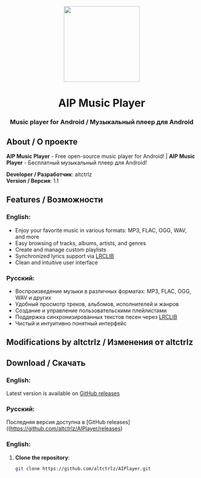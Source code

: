 <div align="center">
  <img src="fastlane/metadata/android/en-US/images/icon-f.png" width="200px" />

  # AIP Music Player

  ### Music player for Android / Музыкальный плеер для Android
  
</div>

## About / О проекте
**AIP Music Player** - Free open-source music player for Android! | 
**AIP Music Player** - Бесплатный музыкальный плеер для Android!

**Developer / Разработчик**: altctrlz  
**Version / Версия**: 1.1  

## Features / Возможности

### English:
- Enjoy your favorite music in various formats: MP3, FLAC, OGG, WAV, and more
- Easy browsing of tracks, albums, artists, and genres
- Create and manage custom playlists
- Synchronized lyrics support via [LRCLIB](https://lrclib.net/)
- Clean and intuitive user interface

### Русский:
- Воспроизведение музыки в различных форматах: MP3, FLAC, OGG, WAV и других
- Удобный просмотр треков, альбомов, исполнителей и жанров
- Создание и управление пользовательскими плейлистами
- Поддержка синхронизированных текстов песен через [LRCLIB](https://lrclib.net/)
- Чистый и интуитивно понятный интерфейс

## Modifications by altctrlz / Изменения от altctrlz


## Download / Скачать

### English:
Latest version is available on [GitHub releases]((https://github.com/altctrlz/AIPlayer/releases))

### Русский:
Последняя версия доступна в [GitHub releases]((https://github.com/altctrlz/AIPlayer/releases)


### English:
1. **Clone the repository**:
   ```bash
   git clone https://github.com/altctrlz/AIPlayer.git
